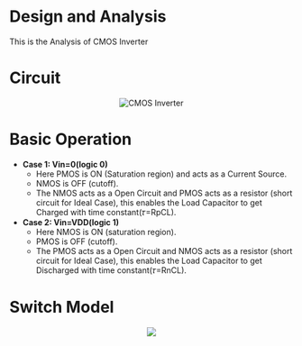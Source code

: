 # Design and Analysis
This is the Analysis of CMOS Inverter

# Circuit
<p align="center">
  <img src="https://github.com/chennakeshavadasa/CMOS-Inverter/assets/123294639/ae2d444a-fbad-47ab-8c0c-07a17661e63e" alt="CMOS Inverter">
</p>

# Basic Operation
- **Case 1: Vin=0(logic 0)**
  - Here PMOS is ON (Saturation region) and acts as a Current Source.
  - NMOS is OFF (cutoff).
  - The NMOS acts as a Open Circuit and PMOS acts as a resistor (short circuit for Ideal Case), this enables the Load Capacitor to get Charged with time constant(𝜏=RpCL).
- **Case 2: Vin=VDD(logic 1)**
   - Here NMOS is ON (saturation region).
   - PMOS is OFF (cutoff).
  - The PMOS acts as a Open Circuit and NMOS acts as a resistor (short circuit for Ideal Case), this enables the Load Capacitor to get Discharged with time constant(𝜏=RnCL).

# Switch Model
<p align="center">
<img src="https://github.com/chennakeshavadasa/CMOS-Inverter/assets/123294639/b082889c-7a76-430e-9c53-3bf6c6993bd1" >
</p>

     
